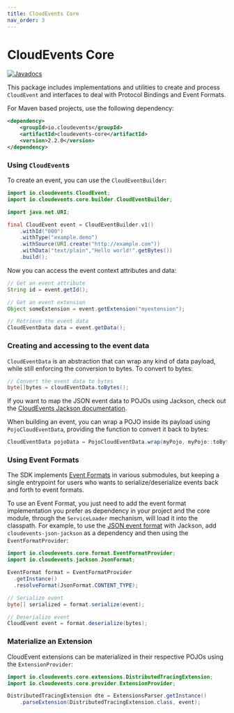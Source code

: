 ```yaml
---
title: CloudEvents Core
nav_order: 3
---
```


# CloudEvents Core

[![Javadocs](http://www.javadoc.io/badge/io.cloudevents/cloudevents-core.svg?color=green)](http://www.javadoc.io/doc/io.cloudevents/cloudevents-core)

This package includes implementations and utilities to create and process
`CloudEvent` and interfaces to deal with Protocol Bindings and Event Formats.

For Maven based projects, use the following dependency:

```xml
<dependency>
    <groupId>io.cloudevents</groupId>
    <artifactId>cloudevents-core</artifactId>
    <version>2.2.0</version>
</dependency>
```

### Using `CloudEvent`s

To create an event, you can use the `CloudEventBuilder`:

```java
import io.cloudevents.CloudEvent;
import io.cloudevents.core.builder.CloudEventBuilder;

import java.net.URI;

final CloudEvent event = CloudEventBuilder.v1()
    .withId("000")
    .withType("example.demo")
    .withSource(URI.create("http://example.com"))
    .withData("text/plain","Hello world!".getBytes())
    .build();
```

Now you can access the event context attributes and data:

```java
// Get an event attribute
String id = event.getId();

// Get an event extension
Object someExtension = event.getExtension("myextension");

// Retrieve the event data
CloudEventData data = event.getData();
```

### Creating and accessing to the event data

`CloudEventData` is an abstraction that can wrap any kind of data payload, while
still enforcing the conversion to bytes. To convert to bytes:

```java
// Convert the event data to bytes
byte[]bytes = cloudEventData.toBytes();
```

If you want to map the JSON event data to POJOs using Jackson, check out the
[CloudEvents Jackson documentation](json-jackson.md).

When building an event, you can wrap a POJO inside its payload using
`PojoCloudEventData`, providing the function to convert it back to bytes:

```java
CloudEventData pojoData = PojoCloudEventData.wrap(myPojo, myPojo::toBytes);
```

### Using Event Formats

The SDK implements
[Event Formats](https://github.com/cloudevents/spec/blob/v1.0/spec.md#event-format)
in various submodules, but keeping a single entrypoint for users who wants to
serialize/deserialize events back and forth to event formats.

To use an Event Format, you just need to add the event format implementation you
prefer as dependency in your project and the core module, through the
`ServiceLoader` mechanism, will load it into the classpath. For example, to use
the
[JSON event format](https://github.com/cloudevents/spec/blob/v1.0/json-format.md)
with Jackson, add `cloudevents-json-jackson` as a dependency and then using the
`EventFormatProvider`:

```java
import io.cloudevents.core.format.EventFormatProvider;
import io.cloudevents.jackson.JsonFormat;

EventFormat format = EventFormatProvider
  .getInstance()
  .resolveFormat(JsonFormat.CONTENT_TYPE);

// Serialize event
byte[] serialized = format.serialize(event);

// Deserialize event
CloudEvent event = format.deserialize(bytes);
```

### Materialize an Extension

CloudEvent extensions can be materialized in their respective POJOs using the
`ExtensionProvider`:

```java
import io.cloudevents.core.extensions.DistributedTracingExtension;
import io.cloudevents.core.provider.ExtensionProvider;

DistributedTracingExtension dte = ExtensionsParser.getInstance()
    .parseExtension(DistributedTracingExtension.class, event);
```
